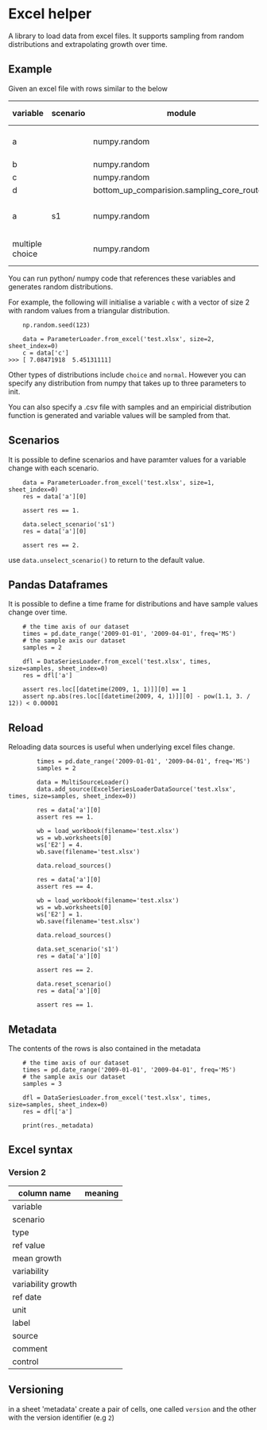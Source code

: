 # Excel helper

A library to load data from excel files. It supports sampling from random distributions and extrapolating growth over time.

 
## Example
Given an excel file with rows similar to the below

| variable        | scenario | module                                      | distribution | param 1          | param 2 | param 3 | unit | start date | end date   | CAGR | ref date   | label      | comment | source |
|-----------------|----------|---------------------------------------------|--------------|------------------|---------|---------|------|------------|------------|------|------------|------------|---------|--------|
| a               |          | numpy.random                                | choice       | 1                |         |         | kg   | 01/01/2009 | 01/04/2009 | 0.10 | 01/01/2009 | test var 1 |         |        |
| b               |          | numpy.random                                | uniform      | 2                | 4       |         | -    |            |            |      |            | label      |         |        |
| c               |          | numpy.random                                | triangular   | 3                | 6       | 10      | -    |            |            |      |            | label      |         |        |
| d               |          | bottom_up_comparision.sampling_core_routers | Distribution | core_routers.csv |         |         | J/Gb |            |            |      |            | label      |         |        |
|                 |          |                                             |              |                  |         |         |      |            |            |      |            |            |         |        |
| a               | s1       | numpy.random                                | choice       | 2                |         |         |      |            |            |      |            | test var 1 |         |        |
| multiple choice |          | numpy.random                                | choice       | 1,2,3            |         |         | kg   | 01/01/2007 | 01/01/2009 |      |            | test var 1 |         |        |


You can run python/ numpy code that references these variables and generates random distributions.

For example, the following will initialise a variable `c` with a vector of size 2 with random values
 from a triangular distribution.

```
    np.random.seed(123)
    
    data = ParameterLoader.from_excel('test.xlsx', size=2, sheet_index=0)
    c = data['c']
>>> [ 7.08471918  5.45131111]
```

Other types of distributions include `choice` and `normal`. However you can specify any distribution from
numpy that takes up to three parameters to init.

You can also specify a .csv file with samples and an empiricial distribution function is generated
and variable values will be sampled from that.

## Scenarios
It is possible to define scenarios and have paramter values for  a variable change with each scenario.

```
    data = ParameterLoader.from_excel('test.xlsx', size=1, sheet_index=0)
    res = data['a'][0]
    
    assert res == 1.
    
    data.select_scenario('s1')
    res = data['a'][0]
    
    assert res == 2.
```

use `data.unselect_scenario()` to return to the default value.

## Pandas Dataframes

It is possible to define a time frame for distributions and have sample values change over time.
 
```
    # the time axis of our dataset
    times = pd.date_range('2009-01-01', '2009-04-01', freq='MS')
    # the sample axis our dataset
    samples = 2

    dfl = DataSeriesLoader.from_excel('test.xlsx', times, size=samples, sheet_index=0)
    res = dfl['a']

    assert res.loc[[datetime(2009, 1, 1)]][0] == 1
    assert np.abs(res.loc[[datetime(2009, 4, 1)]][0] - pow(1.1, 3. / 12)) < 0.00001
```

## Reload
Reloading data sources is useful when underlying excel files change. 
```
        times = pd.date_range('2009-01-01', '2009-04-01', freq='MS')        
        samples = 2

        data = MultiSourceLoader()
        data.add_source(ExcelSeriesLoaderDataSource('test.xlsx', times, size=samples, sheet_index=0))

        res = data['a'][0]
        assert res == 1.

        wb = load_workbook(filename='test.xlsx')
        ws = wb.worksheets[0]
        ws['E2'] = 4.
        wb.save(filename='test.xlsx')

        data.reload_sources()

        res = data['a'][0]
        assert res == 4.

        wb = load_workbook(filename='test.xlsx')
        ws = wb.worksheets[0]
        ws['E2'] = 1.
        wb.save(filename='test.xlsx')

        data.reload_sources()

        data.set_scenario('s1')
        res = data['a'][0]

        assert res == 2.

        data.reset_scenario()
        res = data['a'][0]

        assert res == 1.
```

## Metadata
The contents of the rows is also contained in the metadata
```
    # the time axis of our dataset
    times = pd.date_range('2009-01-01', '2009-04-01', freq='MS')
    # the sample axis our dataset
    samples = 3
    
    dfl = DataSeriesLoader.from_excel('test.xlsx', times, size=samples, sheet_index=0)
    res = dfl['a']
    
    print(res._metadata)
```

## Excel syntax
### Version 2
| column name | meaning |
| ----------|---------
| variable |   |
| scenario |   |
| type |   |
| ref value |   |
| mean growth |   |
| variability |   |
| variability growth |   |
| ref date |   |
| unit |   |
| label |   |
| source |   |
| comment |   |
| control |   |

## Versioning
in a sheet 'metadata' create a pair of cells, one called `version` and the other with the version identifier (e.g `2`) 